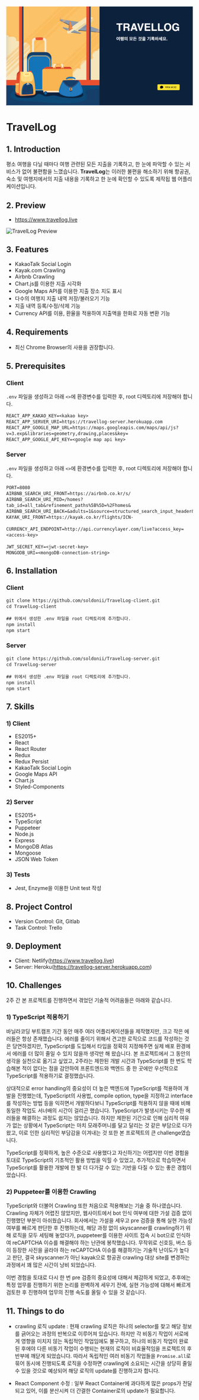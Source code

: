 ![cover](./readmeAssets/cover.png)

# TravelLog

## 1. Introduction
평소 여행을 다닐 때마다 여행 관련된 모든 지출을 기록하고, 한 눈에 파악할 수 있는 서비스가 없어 불편함을 느꼈습니다.
**TravelLog**는 이러한 불편을 해소하기 위해 항공권, 숙소 및 여행지에서의 지출 내용을 기록하고 한 눈에 확인할 수 있도록 제작됩 웹 어플리케이션입니다.


## 2. Preview
- https://www.travellog.live


![TravelLog Preview](./readmeAssets/travellog.gif)


## 3. Features
- KakaoTalk Social Login
- Kayak.com Crawling
- Airbnb Crawling
- Chart.js를 이용한 지출 시각화
- Google Maps API를 이용한 지출 장소 지도 표시
- 다수의 여행지 지출 내역 저장/불러오기 기능
- 지출 내역 등록/수정/삭제 기능
- Currency API를 이용, 환율을 적용하여 지출액을 한화로 자동 변환 기능


## 4. Requirements
- 최신 Chrome Browser의 사용을 권장합니다.


## 5. Prerequisites
### Client
`.env` 파일을 생성하고 아래 `<>`에 환경변수를 입력한 후, root 디렉토리에 저장해야 합니다.

```
REACT_APP_KAKAO_KEY=<kakao key>
REACT_APP_SERVER_URI=https://travellog-server.herokuapp.com
REACT_APP_GOOGLE_MAP_URL=https://maps.googleapis.com/maps/api/js?v=3.exp&libraries=geometry,drawing,places&key=
REACT_APP_GOOGLE_API_KEY=<google map api key>
```

### Server
`.env` 파일을 생성하고 아래 `<>`에 환경변수를 입력한 후, root 디렉토리에 저장해야 합니다.

```
PORT=8080
AIRBNB_SEARCH_URI_FRONT=https://airbnb.co.kr/s/
AIRBNB_SEARCH_URI_MID=/homes?tab_id=all_tab&refinement_paths%5B%5D=%2Fhomes&
AIRBNB_SEARCH_URI_BACK=&adults=1&source=structured_search_input_header&search_type=search_query
KAYAK_URI_FRONT=https://kayak.co.kr/flights/ICN-

CURRENCY_API_ENDPOINT=http://api.currencylayer.com/live?access_key=<access-key>

JWT_SECRET_KEY=<jwt-secret-key>
MONGODB_URI=<mongoDB-connection-string>
```


## 6. Installation
### Client
```
git clone https://github.com/soldonii/TravelLog-client.git
cd TravelLog-client

## 위에서 생성한 .env 파일을 root 디렉토리에 추가합니다.
npm install
npm start
```

### Server
```
git clone https://github.com/soldonii/TravelLog-server.git
cd TravelLog-server

## 위에서 생성한 .env 파일을 root 디렉토리에 추가합니다.
npm install
npm start
```


## 7. Skills
### 1) Client
- ES2015+
- React
- React Router
- Redux
- Redux Persist
- KakaoTalk Social Login
- Google Maps API
- Chart.js
- Styled-Components

### 2) Server
- ES2015+
- TypeScript
- Puppeteer
- Node.js
- Express
- MongoDB Atlas
- Mongoose
- JSON Web Token

### 3) Tests
- Jest, Enzyme을 이용한 Unit test 작성


## 8. Project Control
- Version Control: Git, Gitlab
- Task Control: Trello


## 9. Deployment
- Client: Netlify(https://www.travellog.live)
- Server: Heroku(https://travellog-server.herokuapp.com)


## 10. Challenges
2주 간 본 프로젝트를 진행하면서 겪었던 기술적 어려움들은 아래와 같습니다.

### 1) TypeScript 적용하기
바닐라코딩 부트캠프 기간 동안 매주 여러 어플리케이션들을 제작했지만, 크고 작은 에러들은 항상 존재했습니다. 에러를 줄이기 위해서 견고한 로직으로 코드를 작성하는 것은 당연하겠지만, TypeScript를 도입해서 타입을 정확히 지정해주면 실제 배포 환경에서 에러를 더 많이 줄일 수 있지 않을까 생각만 해 왔습니다. 본 프로젝트에서 그 동안의 생각을 실천으로 옮기고 싶었고, 2주라는 제한된 개발 시간과 TypeScript를 한 번도 학습해본 적이 없다는 점을 감안하여 프론트엔드와 백엔드 중 한 곳에만 우선적으로 TypeScript를 적용하기로 결정했습니다.

상대적으로 error handling의 중요성이 더 높은 백엔드에 TypeScript를 적용하여 개발을 진행했는데, TypeScript의 사용법, compile option, type을 지정하고 interface를 작성하는 방법 등을 익히면서 개발하다보니 TypeScript를 적용하지 않을 때에 비해 동일한 작업도 서너배의 시간이 걸리곤 했습니다. TypeScript가 발생시키는 무수한 에러들을 해결하는 과정도 쉽지는 않았습니다. 하지만 제한된 기간으로 인해 심리적 여유가 없는 상황에서 TypeScript는 마치 모래주머니를 달고 달리는 것 같은 부담으로 다가왔고, 이로 인한 심리적인 부담감을 이겨내는 것 또한 본 프로젝트의 큰 challenge였습니다.

TypeScript를 정확하게, 높은 수준으로 사용했다고 자신하기는 어렵지만 이번 경험을 토대로 TypeScript의 기초적인 활용 방법을 익힐 수 있었고, 추가적으로 학습하면서 TypeScript를 활용한 개발에 한 발 더 다가갈 수 있는 기반을 다질 수 있는 좋은 경험이었습니다.

### 2) Puppeteer를 이용한 Crawling
TypeScript와 더불어 Crawling 또한 처음으로 적용해보는 기술 중 하나였습니다. Crawling 자체가 어렵진 않았지만, 웹사이트에서 bot 인식 여부에 대한 가설 검증 없이 진행했던 부분이 아쉬웠습니다. 회사에서는 가설을 세우고 pre 검증을 통해 실현 가능성 여부를 빠르게 판단한 후 진행하는데, 해당 과정 없이 skyscanner를 crawling하기 위해 로직을 모두 세팅해 놓았다가, puppeteer를 이용한 사이트 접속 시 bot으로 인식하여 reCAPTCHA 이슈를 해결해야 하는 난관에 봉착했습니다. 무작위로 신호등, 버스 등이 등장한 사진을 골라야 하는 reCAPTCHA 이슈를 해결하기는 기술적 난이도가 높다고 판단, 결국 skyscanner가 아닌 kayak으로 항공권 crawling 대상 site를 변경하는 과정에서 꽤 많은 시간이 낭비 되었습니다.

이번 경험을 토대로 다시 한 번 pre 검증의 중요성에 대해서 체감하게 되었고, 추후에는 특정 업무를 진행하기 위한 논리를 완벽하게 세우기 전에, 실현 가능성에 대해서 빠르게 검토한 후 진행하여 업무의 진행 속도를 올릴 수 있을 것 같습니다.


## 11. Things to do
- crawling 로직 update : 현재 crawling 로직은 하나의 selector를 찾고 해당 정보를 긁어오는 과정의 반복으로 이루어져 있습니다. 하지만 각 비동기 작업이 서로에게 영향을 미치지 않는 독립적인 작업임에도 불구하고, 하나의 비동기 작업이 완료된 후에야 다른 비동기 작업이 수행되는 현재의 로직이 비효율적임을 프로젝트의 후반부에 깨닫게 되었습니다. 따라서 독립적인 여러 비동기 작업들을 `Promise.all`로 묶어 동시에 진행되도록 로직을 수정하면 crawling에 소요되는 시간을 상당히 줄일 수 있을 것으로 예상되어 해당 로직의 update를 진행하고자 합니다.

- React Component 수정 : 일부 React Container에 과다하게 많은 props가 전달되고 있어, 이를 분산시켜 더 간결한 Container로의 update가 필요합니다.
